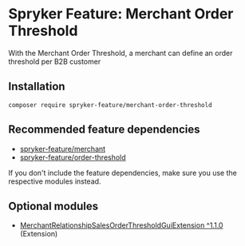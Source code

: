 # Spryker Feature: Merchant Order Threshold

With the Merchant Order Threshold, a merchant can define an order threshold per B2B customer

## Installation

```
composer require spryker-feature/merchant-order-threshold
```

## Recommended feature dependencies
- [spryker-feature/merchant](https://github.com/spryker-feature/merchant)
- [spryker-feature/order-threshold](https://github.com/spryker-feature/order-threshold)

If you don't include the feature dependencies, make sure you use the respective modules instead.

## Optional modules
- [MerchantRelationshipSalesOrderThresholdGuiExtension ^1.1.0](https://github.com/spryker/merchant-relationship-sales-order-threshold-gui-extension) (Extension)
